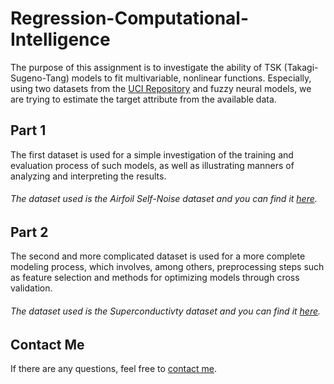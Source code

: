 # Regression-Computational-Intelligence
The purpose of this assignment is to investigate the ability of TSK (Takagi-Sugeno-Tang) models to fit multivariable, nonlinear functions. Especially, using two datasets from the [UCI Repository](https://archive.ics.uci.edu/ml/index.php) and fuzzy neural models, we are trying to estimate the target attribute from the available data.

## Part 1
The first dataset is used for a simple investigation of the training and evaluation process of such models, as well as illustrating manners of analyzing and interpreting the results.

###### The dataset used is the _Airfoil Self-Noise dataset_ and you can find it [here](https://archive.ics.uci.edu/ml/datasets/airfoil+self-noise).

## Part 2
The second and more complicated dataset is used for a more complete modeling process, which involves, among others, preprocessing steps such as feature selection and methods for optimizing models through cross validation.

###### The dataset used is the _Superconductivty dataset_ and you can find it [here](https://archive.ics.uci.edu/ml/datasets/Superconductivty+Data).

## Contact Me
If there are any questions, feel free to [contact me](mailto:thomi199822@gmail.com?subject=[GitHub]%20Source%20Han%20Sans). 
